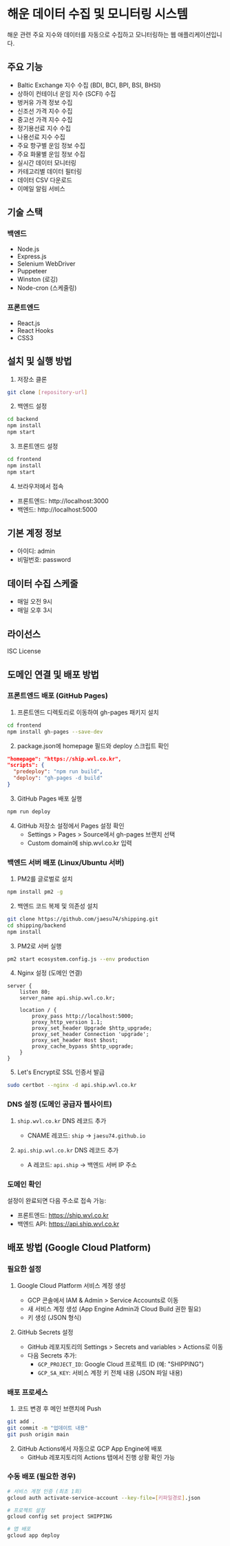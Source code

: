 # 해운 데이터 수집 및 모니터링 시스템

해운 관련 주요 지수와 데이터를 자동으로 수집하고 모니터링하는 웹 애플리케이션입니다.

## 주요 기능

- Baltic Exchange 지수 수집 (BDI, BCI, BPI, BSI, BHSI)
- 상하이 컨테이너 운임 지수 (SCFI) 수집
- 벙커유 가격 정보 수집
- 신조선 가격 지수 수집
- 중고선 가격 지수 수집
- 정기용선료 지수 수집
- 나용선료 지수 수집
- 주요 항구별 운임 정보 수집
- 주요 화물별 운임 정보 수집
- 실시간 데이터 모니터링
- 카테고리별 데이터 필터링
- 데이터 CSV 다운로드
- 이메일 알림 서비스

## 기술 스택

### 백엔드
- Node.js
- Express.js
- Selenium WebDriver
- Puppeteer
- Winston (로깅)
- Node-cron (스케줄링)

### 프론트엔드
- React.js
- React Hooks
- CSS3

## 설치 및 실행 방법

1. 저장소 클론
```bash
git clone [repository-url]
```

2. 백엔드 설정
```bash
cd backend
npm install
npm start
```

3. 프론트엔드 설정
```bash
cd frontend
npm install
npm start
```

4. 브라우저에서 접속
- 프론트엔드: http://localhost:3000
- 백엔드: http://localhost:5000

## 기본 계정 정보
- 아이디: admin
- 비밀번호: password

## 데이터 수집 스케줄
- 매일 오전 9시
- 매일 오후 3시

## 라이선스
ISC License 

## 도메인 연결 및 배포 방법

### 프론트엔드 배포 (GitHub Pages)

1. 프론트엔드 디렉토리로 이동하여 gh-pages 패키지 설치
```bash
cd frontend
npm install gh-pages --save-dev
```

2. package.json에 homepage 필드와 deploy 스크립트 확인
```json
"homepage": "https://ship.wvl.co.kr",
"scripts": {
  "predeploy": "npm run build",
  "deploy": "gh-pages -d build"
}
```

3. GitHub Pages 배포 실행
```bash
npm run deploy
```

4. GitHub 저장소 설정에서 Pages 설정 확인
   - Settings > Pages > Source에서 gh-pages 브랜치 선택
   - Custom domain에 ship.wvl.co.kr 입력

### 백엔드 서버 배포 (Linux/Ubuntu 서버)

1. PM2를 글로벌로 설치
```bash
npm install pm2 -g
```

2. 백엔드 코드 복제 및 의존성 설치
```bash
git clone https://github.com/jaesu74/shipping.git
cd shipping/backend
npm install
```

3. PM2로 서버 실행
```bash
pm2 start ecosystem.config.js --env production
```

4. Nginx 설정 (도메인 연결)
```
server {
    listen 80;
    server_name api.ship.wvl.co.kr;

    location / {
        proxy_pass http://localhost:5000;
        proxy_http_version 1.1;
        proxy_set_header Upgrade $http_upgrade;
        proxy_set_header Connection 'upgrade';
        proxy_set_header Host $host;
        proxy_cache_bypass $http_upgrade;
    }
}
```

5. Let's Encrypt로 SSL 인증서 발급
```bash
sudo certbot --nginx -d api.ship.wvl.co.kr
```

### DNS 설정 (도메인 공급자 웹사이트)

1. `ship.wvl.co.kr` DNS 레코드 추가
   - CNAME 레코드: `ship` → `jaesu74.github.io`

2. `api.ship.wvl.co.kr` DNS 레코드 추가
   - A 레코드: `api.ship` → 백엔드 서버 IP 주소

### 도메인 확인

설정이 완료되면 다음 주소로 접속 가능:
- 프론트엔드: https://ship.wvl.co.kr
- 백엔드 API: https://api.ship.wvl.co.kr 

## 배포 방법 (Google Cloud Platform)

### 필요한 설정

1. Google Cloud Platform 서비스 계정 생성
   - GCP 콘솔에서 IAM & Admin > Service Accounts로 이동
   - 새 서비스 계정 생성 (App Engine Admin과 Cloud Build 권한 필요)
   - 키 생성 (JSON 형식)

2. GitHub Secrets 설정
   - GitHub 레포지토리의 Settings > Secrets and variables > Actions로 이동
   - 다음 Secrets 추가:
     - `GCP_PROJECT_ID`: Google Cloud 프로젝트 ID (예: "SHIPPING")
     - `GCP_SA_KEY`: 서비스 계정 키 전체 내용 (JSON 파일 내용)

### 배포 프로세스

1. 코드 변경 후 메인 브랜치에 Push
```bash
git add .
git commit -m "업데이트 내용"
git push origin main
```

2. GitHub Actions에서 자동으로 GCP App Engine에 배포
   - GitHub 레포지토리의 Actions 탭에서 진행 상황 확인 가능

### 수동 배포 (필요한 경우)

```bash
# 서비스 계정 인증 (최초 1회)
gcloud auth activate-service-account --key-file=[키파일경로].json

# 프로젝트 설정
gcloud config set project SHIPPING

# 앱 배포
gcloud app deploy
``` 